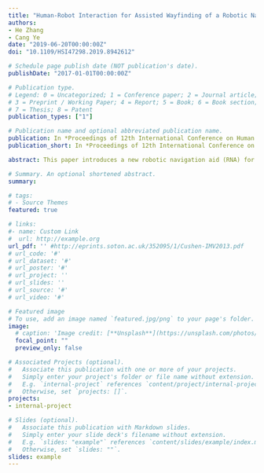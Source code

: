 ```yaml
---
title: "Human-Robot Interaction for Assisted Wayfinding of a Robotic Navigation Aid for the Blind"
authors:
- He Zhang
- Cang Ye
date: "2019-06-20T00:00:00Z"
doi: "10.1109/HSI47298.2019.8942612"

# Schedule page publish date (NOT publication's date).
publishDate: "2017-01-01T00:00:00Z"

# Publication type.
# Legend: 0 = Uncategorized; 1 = Conference paper; 2 = Journal article;
# 3 = Preprint / Working Paper; 4 = Report; 5 = Book; 6 = Book section;
# 7 = Thesis; 8 = Patent
publication_types: ["1"]

# Publication name and optional abbreviated publication name.
publication: In *Proceedings of 12th International Conference on Human System Interaction (HSI)*, Richmond, June 25-27
publication_short: In *Proceedings of 12th International Conference on Human System Interaction (HSI)*, Richmond, June 25-27

abstract: This paper introduces a new robotic navigation aid (RNA) for the visually impaired (VI). Two fundamental functions wayfinding and human-robot interaction (HRI) are presented for assisted wayfinding. The problem of wayfinding involves planning a path from the RNA’s current location to the destination and following the path to get to the destination. To address the problem, we developed a new visual inertial odometry to estimate the RNA’s pose by using the image and depth data from an RGB-D camera and the inertial data of an IMU. The estimated pose is used for path planning. To guide the user to follow the planned path, we designed an HRI interface with two guiding modes the robocane mode and white-came mode. In the robocane mode, the RNA uses a motorized rolling tip to steer itself into the desired direction of travel (DDT) for the user to follow and track the planned path. In the white-cane mode, the RNA uses its speech interface to indicate the DDT to the user by audio messages. In this mode, the user swings the RNA just like using a conventional white cane. To make mode selection effortless, we developed a human intent detection (HID) method based on the decision tree mode. The method can detect the user intent and automatically select the appropriate mode according to the detected intent. Experimental results demonstrate the efficacies of the VIO, HRI, and HID methods for assisted wayfinding.

# Summary. An optional shortened abstract.
summary:

# tags:
# - Source Themes
featured: true

# links:
#- name: Custom Link
#  url: http://example.org
url_pdf: '' #http://eprints.soton.ac.uk/352095/1/Cushen-IMV2013.pdf
# url_code: '#'
# url_dataset: '#'
# url_poster: '#'
# url_project: ''
# url_slides: ''
# url_source: '#'
# url_video: '#'

# Featured image
# To use, add an image named `featured.jpg/png` to your page's folder.
image:
  # caption: 'Image credit: [**Unsplash**](https://unsplash.com/photos/pLCdAaMFLTE)'
  focal_point: ""
  preview_only: false

# Associated Projects (optional).
#   Associate this publication with one or more of your projects.
#   Simply enter your project's folder or file name without extension.
#   E.g. `internal-project` references `content/project/internal-project/index.md`.
#   Otherwise, set `projects: []`.
projects:
- internal-project

# Slides (optional).
#   Associate this publication with Markdown slides.
#   Simply enter your slide deck's filename without extension.
#   E.g. `slides: "example"` references `content/slides/example/index.md`.
#   Otherwise, set `slides: ""`.
slides: example
---
```

